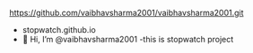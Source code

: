 https://github.com/vaibhavsharma2001/vaibhavsharma2001.git
- stopwatch.github.io
- 👋 Hi, I’m @vaibhavsharma2001
-this is stopwatch project


